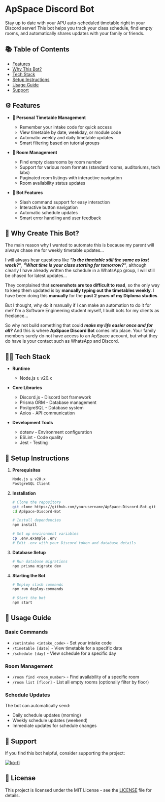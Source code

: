 # ApSpace Discord Bot

Stay up to date with your APU auto-scheduled timetable right in your Discord server! This bot helps you track your class schedule, find empty rooms, and automatically shares updates with your family or friends.

## 📚 Table of Contents
- [Features](#%EF%B8%8F-features)
- [Why This Bot?](#-why-create-this-bot)
- [Tech Stack](#-tech-stack)
- [Setup Instructions](#-setup-instructions)
- [Usage Guide](#-usage-guide)
- [Support](#-support)

## ⚙️ Features

- **🔄 Personal Timetable Management**
  - Remember your intake code for quick access
  - View timetable by date, weekday, or module code
  - Automatic weekly and daily timetable updates
  - Smart filtering based on tutorial groups

- **🏢 Room Management**
  - Find empty classrooms by room number
  - Support for various room formats (standard rooms, auditoriums, tech labs)
  - Paginated room listings with interactive navigation
  - Room availability status updates

- **🤖 Bot Features**
  - Slash command support for easy interaction
  - Interactive button navigation
  - Automatic schedule updates
  - Smart error handling and user feedback

## 🤔 Why Create This Bot?

The main reason why I wanted to automate this is because my parent will always chase me for weekly timetable updates... 

I will always hear questions like ***"Is the timetable still the same as last week?"***, ***"What time is your class starting for tomorrow?"***, although clearly I have already written the schedule in a WhatsApp group, I will still be chased for latest updates... 

They complained that **screenshots are too difficult to read**, so the only way to keep them updated is by **manually typing out the timetables weekly**. I have been doing this **manually** for the **past 2 years of my Diploma studies**. 

But I thought, why do it manually if I can make an automation to do it for me? I'm a Software Engineering student myself, I built bots for my clients as freelance... 

So why not build something that could ***make my life easier once and for all?*** And this is where **ApSpace Discord Bot** comes into place. Your family members surely do not have access to an ApSpace account, but what they do have is your contact such as WhatsApp and Discord. 

## 🧑‍💻 Tech Stack

- **Runtime**
  - Node.js ≥ v20.x

- **Core Libraries**
  - Discord.js - Discord bot framework
  - Prisma ORM - Database management
  - PostgreSQL - Database system
  - Axios - API communication

- **Development Tools**
  - dotenv - Environment configuration
  - ESLint - Code quality
  - Jest - Testing

## 🚀 Setup Instructions

1. **Prerequisites**
   ```bash
   Node.js ≥ v20.x
   PostgreSQL Client
   ```

2. **Installation**
   ```bash
   # Clone the repository
   git clone https://github.com/yourusername/ApSpace-Discord-Bot.git
   cd ApSpace-Discord-Bot

   # Install dependencies
   npm install

   # Set up environment variables
   cp .env.example .env
   # Edit .env with your Discord token and database details
   ```

3. **Database Setup**
   ```bash
   # Run database migrations
   npx prisma migrate dev
   ```

4. **Starting the Bot**
   ```bash
   # Deploy slash commands
   npm run deploy-commands

   # Start the bot
   npm start
   ```

## 📖 Usage Guide

### Basic Commands

- `/setintake <intake_code>` - Set your intake code
- `/timetable [date]` - View timetable for a specific date
- `/schedule [day]` - View schedule for a specific day

### Room Management

- `/room find <room_number>` - Find availability of a specific room
- `/room list [floor]` - List all empty rooms (optionally filter by floor)

### Schedule Updates

The bot can automatically send:
- Daily schedule updates (morning)
- Weekly schedule updates (weekend)
- Immediate updates for schedule changes

## 💝 Support

If you find this bot helpful, consider supporting the project:

[![ko-fi](https://img.shields.io/badge/-Support_Me_On_Ko--fi-black?style=flat-square&logo=kofi&logoColor=white)](https://ko-fi.com/J3J7PPGKH)

## 📄 License

This project is licensed under the MIT License - see the [LICENSE](LICENSE) file for details.
